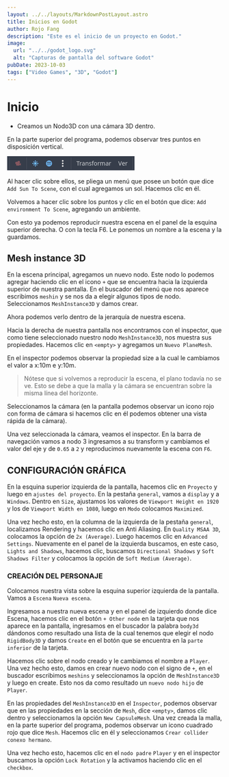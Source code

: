 ```yaml
---
layout: ../../layouts/MarkdownPostLayout.astro
title: Inicios en Godot
author: Rojo Fang
description: "Este es el inicio de un proyecto en Godot."
image:
  url: "../../godot_logo.svg"
  alt: "Capturas de pantalla del software Godot"
pubDate: 2023-10-03
tags: ["Video Games", "3D", "Godot"]
---
```


# Inicio

- Creamos un Nodo3D con una cámara 3D dentro.

En la parte superior del programa, podemos observar tres puntos en disposición vertical.

![Imagen de motor gráfico para el desarrollo de videojuegos GODOT](./img-post-1/navegacion.png "Creacion de Nodo3D")

Al hacer clic sobre ellos, se pliega un menú que posee un botón que dice `Add Sun To Scene`, con el cual agregamos un sol. Hacemos clic en él.

<!-- ![Imagen de motor gráfico para el desarrollo de videojuegos GODOT](../../../public/creacion-de-sol.png "Creacion de Sol") -->

Volvemos a hacer clic sobre los puntos y clic en el botón que dice: `Add environment To Scene`, agregando un ambiente.

<!-- ![Imagen de motor gráfico para el desarrollo de videojuegos GODOT](../../../public/entorno-de-escena.png) -->

Con esto ya podemos reproducir nuestra escena en el panel de la esquina superior derecha. O con la tecla F6. Le ponemos un nombre a la escena y la guardamos.

<!-- ![Imagen de motor gráfico para el desarrollo de videojuegos GODOT](../../../public/escena.png) -->

## Mesh instance 3D

En la escena principal, agregamos un nuevo nodo. Este nodo lo podemos agregar haciendo clic en el icono `+` que se encuentra hacia la izquierda superior de nuestra pantalla. En el buscador del menú que nos aparece escribimos `meshin` y se nos da a elegir algunos tipos de nodo. Seleccionamos `MeshInstance3D` y damos crear.

<!-- ![Imagen de motor gráfico para el desarrollo de videojuegos GODOT](../../../public/meshin.png) -->

Ahora podemos verlo dentro de la jerarquía de nuestra escena.

<!-- ![Imagen de motor gráfico para el desarrollo de videojuegos GODOT](../../../public/meshin-escena.png) -->

Hacia la derecha de nuestra pantalla nos encontramos con el inspector, que como tiene seleccionado nuestro nodo `MeshInstance3D`, nos muestra sus propiedades. Hacemos clic en `<empty>` y agregamos un `Nuevo PlaneMesh`.

<!-- ![Imagen de motor gráfico para el desarrollo de videojuegos GODOT](../../../public/empty.png) -->

En el inspector podemos observar la propiedad size a la cual le cambiamos el valor a x:10m e y:10m.

> Nótese que si volvemos a reproducir la escena, el plano todavía no se ve. Esto se debe a que la malla y la cámara se encuentran sobre la misma línea del horizonte.

Seleccionamos la cámara (en la pantalla podemos observar un icono rojo con forma de cámara si hacemos clic en él podemos obtener una vista rápida de la cámara).

Una vez seleccionada la cámara, veamos el inspector. En la barra de navegación vamos a nodo 3 ingresamos a su transform y cambiamos el valor del eje y de `0.65` a `2` y reproducimos nuevamente la escena con `F6`.

## CONFIGURACIÓN GRÁFICA

En la esquina superior izquierda de la pantalla, hacemos clic en `Proyecto` y luego en `ajustes del proyecto`. En la pestaña `general`, vamos a `display` y a `Windows`. Dentro en `Size`, ajustamos los valores de `Viewport Height en 1920` y los de `Viewport Width en 1080`, luego en `Modo` colocamos `Maximized`.

Una vez hecho esto, en la columna de la izquierda de la pestaña `general`, localizamos Rendering y hacemos clic en Anti Aliasing. En `Quality MSAA 3D`, colocamos la opción de `2x (Average)`. Luego hacemos clic en `Advanced Settings`. Nuevamente en el panel de la izquierda buscamos, en este caso, `Lights and Shadows`, hacemos clic, buscamos `Directional Shadows` y `Soft Shadows Filter` y colocamos la opción de `Soft Medium (Average)`.

### CREACIÓN DEL PERSONAJE

Colocamos nuestra vista sobre la esquina superior izquierda de la pantalla. Vamos a `Escena` `Nueva escena`.

Ingresamos a nuestra nueva escena y en el panel de izquierdo donde dice Escena, hacemos clic en el botón `+ Other node` en la tarjeta que nos aparece en la pantalla, ingresamos en el buscador la palabra `body3d` dándonos como resultado una lista de la cual tenemos que elegir el nodo `RigidBody3D` y damos `Create` en el botón que se encuentra en la `parte inferior` de la tarjeta.

Hacemos clic sobre el nodo creado y le cambiamos el nombre a `Player`. Una vez hecho esto, damos en crear nuevo nodo con el signo de `+`, en el buscador escribimos `meshins` y seleccionamos la opción de `MeshInstance3D` y luego en create. Esto nos da como resultado un `nuevo nodo hijo` de `Player`.

En las propiedades del `MeshInstance3D` en el `Inspector`, podemos observar que en las propiedades en la sección de `Mesh`, dice `<empty>`, damos clic dentro y seleccionamos la opción `New CapsuleMesh`. Una vez creada la malla, en la parte superior del programa, podemos observar un icono cuadrado rojo que dice `Mesh`. Hacemos clic en él y seleccionamos `Crear collider conexo hermano`.

Una vez hecho esto, hacemos clic en el `nodo padre` `Player` y en el inspector buscamos la opción `Lock Rotation` y la activamos haciendo clic en el `checkbox`.
